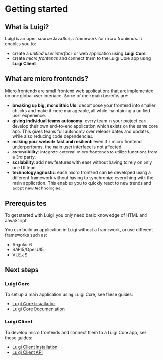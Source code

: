 # Getting started 

## What is Luigi?

Luigi is an open source JavaScript framework for micro frontends. It enables you to:
* create a *unified user interface* or web application using **Luigi Core**. 
* create *micro frontends* and connect them to the Luigi Core app using **Luigi Client**.

## What are micro frontends? 

Micro frontends are small frontend web applications that are implemented on one global user interface. Some of their main benefits are:

* **breaking up big, monolithic UIs**: decompose your frontend into smaller chucks and make it more manageable, all while maintaining a unified user experience.
* **giving individual teams autonomy**: every team in your project can develop their own end-to-end application which exists on the same core app. This gives teams full autonomy over release dates and updates, while also reducing code dependencies. 
* **making your website fast and resilient**: even if a micro frontend underperforms, the main user interface is not affected.
* **extensibility**: integrate external micro frontends to utilize functions from a 3rd party.
* **scalability**: add new features with ease without having to rely on only one UI team.
* **technology agnostic**: each micro frontend can be developed using a different framework without having to synchronize everything with the main application. This enables you to quickly react to new trends and adopt new technologies. 

## Prerequisites 

To get started with Luigi, you only need basic knowledge of HTML and JavaScript. 

You can build an application in Luigi without a framework, or use different frameworks such as:
* Angular 6
* SAPI5/OpenUI5
* VUE.JS 

## Next steps

### Luigi Core

To set up a main application using Luigi Core, see these guides:

* [Luigi Core Installation](https://github.com/SAP/luigi/blob/master/docs/application-setup.md)
* [Luigi Core Documentation](https://github.com/SAP/luigi/blob/master/docs/README.md#luigi-core)


### Luigi Client

To develop micro frontends and connect them to a Luigi Core app, see these guides:

* [Luigi Client Installation](https://github.com/SAP/luigi/tree/master/client#luigi-client) 
* [Luigi Client API](https://github.com/SAP/luigi/blob/master/docs/README.md#luigi-core)



